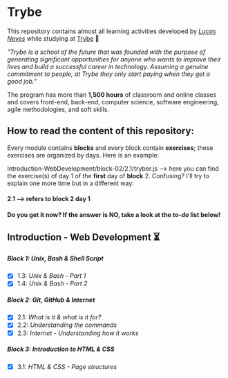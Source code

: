 # Trybe

This repository contains almost all learning activities developed by *[Lucas Neves](https://www.linkedin.com/in/l-neves/)* while studying at [Trybe](https://www.betrybe.com/) :rocket:

*"Trybe is a school of the future that was founded with the purpose of generating significant opportunities for anyone who wants to improve their lives and build a successful career in technology. Assuming a genuine commitment to people, at Trybe they only start paying when they get a good job."*

The program has more than **1,500 hours** of classroom and online classes and covers front-end, back-end, computer science, software engineering, agile methodologies, and soft skills.

## How to read the content of this repository: 
Every module contains **blocks** and every block contain **exercises**; these exercises are organized by days. Here is an example:

Introduction-WebDevelopment/block-02/2.1/tryber.js --> here you can find the exercise(s) of day 1 of the **first** day of **block** 2. Confusing? I'll try to explain one more time but in a different way:

#### 2.1 --> refers to block **2** day **1**

#### Do you get it now? If the answer is **NO**, take a look at the *to-do* list below!

## Introduction - Web Development :hourglass_flowing_sand:
##### Block 1: Unix, Bash & Shell Script
- [x] 1.3: *Unix & Bash - Part 1*
- [x] 1.4: *Unix & Bash - Part 2*
##### Block 2: Git, GitHub & Internet 
- [x] 2.1: *What is it & what is it for?*
- [x] 2.2: *Understanding the commands*
- [x] 2.3: *Internet - Understanding how it works*
##### Block 3: Introduction to HTML & CSS
- [x] 3.1: *HTML & CSS - Page structures*
